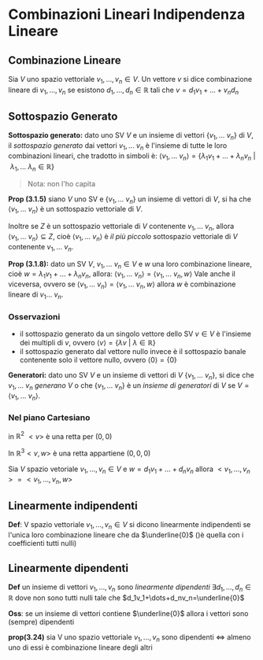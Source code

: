 # Combinazioni Lineari Indipendenza Lineare


## Combinazione Lineare

Sia $V$ uno spazio vettoriale $v_1,\dots,v_n \in V$. Un vettore $v$ si dice combinazione lineare di $v_1,\dots,v_n$ se esistono $d_1,\dots,d_n\in\mathbb{R}$ tali che $v=d_1v_1+\dots+v_nd_n$

## Sottospazio Generato


**Sottospazio generato:** dato uno SV $V$ e un insieme di vettori $\{v_1,...\ v_n\}$ di $V$, il *sottospazio generato* dai vettori $v_1,...\ v_n$ è l'insieme di tutte le loro combinazioni lineari, che tradotto in simboli è: $\langle v_1,...\ v_n \rangle = \{ \lambda_1v_1 + ... + \lambda_nv_n\ |\ \lambda_1, ...\ \lambda_n \in \mathbb{R} \}$

> Nota: non l'ho capita

**Prop (3.1.5)** siano $V$ uno SV e  $\{v_1, ...\ v_n \}$ un insieme di vettori di $V$, si ha che $\langle v_1, ...\ v_n\rangle$ è un sottospazio vettoriale di $V$.

Inoltre se $Z$  è un sottospazio vettoriale di $V$  contenente $v_1,...\ v_n$, allora $\langle v_1, ...\ v_n\rangle  \subseteq Z$, cioè $\langle v_1, ...\ v_n\rangle$ è *il più piccolo* sottospazio vettoriale di $V$ contenente $v_1, ...\ v_n$.


**Prop (3.1.8):** dato un SV $V$, $v_1,...\ v_n \in V$ e $w$ una loro combinazione lineare, cioè $w = \lambda_1v_1+...+\lambda_n v_n$, allora: $\langle v_1, ...\ v_n\rangle = \langle v_1, ...\ v_n, w\rangle$
Vale anche il viceversa, ovvero se $\langle v_1, ...\ v_n\rangle = \langle v_1, ...\ v_n, w\rangle$ allora $w$ è combinazione lineare di $v_1 ...\ v_n$.

### Osservazioni

- il sottospazio generato da un singolo vettore dello SV $v \in V$ è l'insieme dei multipli di $v$, ovvero $\langle v  \rangle = \{ \lambda v\ |\ \lambda \in \mathbb{R} \}$
- il sottospazio generato dal vettore nullo invece è il sottospazio banale contenente solo il vettore nullo, ovvero $\langle 0 \rangle = \{ 0 \}$

**Generatori:** dato uno SV $V$ e un insieme di vettori di $V\ \{v_1, ...\ v_n \}$, si dice che $v_1,...\ v_n$ *generano $V$* o che  $\{v_1, ...\ v_n \}$ è un *insieme di generatori* di $V$ se $V = \langle v_1, ...\ v_n\rangle$.



### Nel piano Cartesiano


in $\mathbb{R}^2$  $<v>$ è una retta per $(0,0)$  

In $\mathbb{R}^3<v,w>$ è una retta appartiene $(0,0,0)$  



Sia $V$ spazio vetoriale $v_1,\dots,v_n \in V$ e $w= d_1v_1+\dots+d_nv_n$ allora $<v_1,\dots,v_n>=<v_1,\dots,v_n,w>$




## Linearmente indipendenti

**Def**: V spazio vettoriale $v_1,\dots,v_n\in V$ si dicono linearmente indipendenti se l'unica loro combinazione lineare che da $\underline{0}$ ()è quella con i coefficienti tutti nulli)

## Linearmente dipendenti

**Def** un insieme di vettori $v_1,\dots,v_n$ sono *linearmente dipendenti* $\exists d_1,\dots,d_n \in \mathbb{R}$  dove non sono tutti nulli tale che $d_1v_1+\dots+d_nv_n=\underline{0}$

**Oss**: se un insieme di vettori contiene $\underline{0}$ allora i vettori  sono (sempre) dipendenti


**prop(3.24)** sia V uno spazio vettoriale $v_1,\dots,v_n$ sono dipendenti $\iff$ almeno uno di essi è combinazione lineare degli altri
